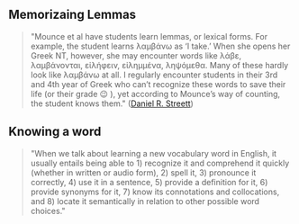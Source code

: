 ## Memorizaing Lemmas

> "Mounce et al have students learn lemmas, or lexical forms. For example, the
student learns λαμβάνω as ‘I take.’ When she opens her Greek NT, however, she may
encounter words like λάβε, λαμβάνονται, εἰλήφειν, εἰλημμένα, ληψόμεθα. Many of these
hardly look like λαμβάνω at all. I regularly encounter students in their 3rd
and 4th year of Greek who can’t recognize these words to save their life (or their
grade 😉 ), yet according to Mounce’s way of counting, the student knows them." ([Daniel R. Streett](https://danielstreett.com/2014/04/03/greek-vocabulary-are-we-cooking-the-books/))

## Knowing a word

> "When we talk about learning a new vocabulary word in English, it usually
entails being able to 1) recognize it and comprehend it quickly (whether in
written or audio form), 2) spell it, 3) pronounce it correctly, 4) use it in a
sentence, 5) provide a definition for it, 6) provide synonyms for it, 7) know its
connotations and collocations, and 8) locate it semantically in relation to other
possible word choices."
